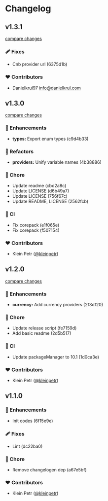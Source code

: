 # Changelog


## v1.3.1

[compare changes](https://undefined/undefined/compare/v1.3.0...v1.3.1)

### 🩹 Fixes

- Cnb provider url (6375d1b)

### ❤️ Contributors

- Danielkrul97 <info@danielkrul.com>

## v1.3.0

[compare changes](https://undefined/undefined/compare/v1.2.0...v1.3.0)

### 🚀 Enhancements

- **types:** Export enum types (c9d4b33)

### 💅 Refactors

- **providers:** Unify variable names (4b38886)

### 🏡 Chore

- Update readme (cbd2a8c)
- Update LICENSE (d6b49a7)
- Update LICENSE (756f67c)
- Update README, LICENSE (2562fcb)

### 🤖 CI

- Fix corepack (e1f065e)
- Fix corepack (f507154)

### ❤️ Contributors

- Klein Petr ([@kleinpetr](https://github.com/kleinpetr))

## v1.2.0

[compare changes](https://undefined/undefined/compare/v1.1.0...v1.2.0)

### 🚀 Enhancements

- **currency:** Add currency providers (2f3df20)

### 🏡 Chore

- Update release script (fe7159d)
- Add basic readme (2d5b517)

### 🤖 CI

- Update packageManager to 10.1 (1d0ca3e)

### ❤️ Contributors

- Klein Petr ([@kleinpetr](https://github.com/kleinpetr))

## v1.1.0


### 🚀 Enhancements

- Init codes (6f15e9e)

### 🩹 Fixes

- Lint (dc22ba0)

### 🏡 Chore

- Remove changelogen dep (a67e5bf)

### ❤️ Contributors

- Klein Petr ([@kleinpetr](https://github.com/kleinpetr))

